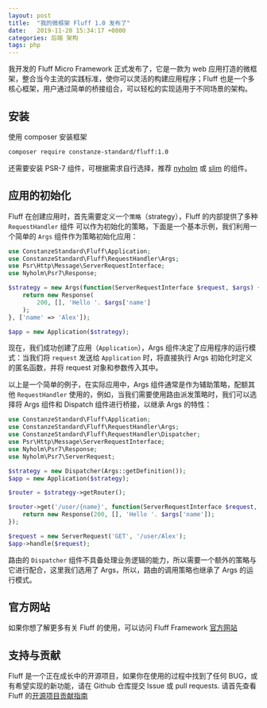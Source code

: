 ```yaml
---
layout: post
title:  "我的微框架 Fluff 1.0 发布了"
date:   2019-11-28 15:34:17 +0800
categories: 后端 架构
tags: php
---
```

我开发的 Fluff Micro Framework 正式发布了，它是一款为 web 应用打造的微框架，整合当今主流的实践标准，使你可以灵活的构建应用程序；Fluff 也是一个多核心框架，用户通过简单的桥接组合，可以轻松的实现适用于不同场景的架构。

## 安装
使用 composer 安装框架
```sh
composer require constanze-standard/fluff:1.0
```
还需要安装 PSR-7 组件，可根据需求自行选择，推荐 [nyholm](https://github.com/Nyholm/psr7) 或 [slim](https://github.com/slimphp/Slim-Psr7) 的组件。

## 应用的初始化
Fluff 在创建应用时，首先需要定义一个`策略`（strategy），Fluff 的内部提供了多种 `RequestHandler` 组件 可以作为初始化的策略，下面是一个基本示例，我们利用一个简单的 `Args` 组件作为策略初始化应用：
```php
use ConstanzeStandard\Fluff\Application;
use ConstanzeStandard\Fluff\RequestHandler\Args;
use Psr\Http\Message\ServerRequestInterface;
use Nyholm\Psr7\Response;

$strategy = new Args(function(ServerRequestInterface $request, $args) {
    return new Response(
        200, [], 'Hello '. $args['name']
    );
}, ['name' => 'Alex']);

$app = new Application($strategy);
```
现在，我们成功创建了应用（`Application`），Args 组件决定了应用程序的运行模式：当我们将 `request` 发送给 `Application` 时，将直接执行 Args 初始化时定义的匿名函数，并将 request 对象和参数传入其中。

以上是一个简单的例子，在实际应用中，Args 组件通常是作为辅助策略，配额其他 `RequestHandler` 使用的，例如，当我们需要使用路由派发策略时，我们可以选择将 Args 组件和 Dispatch 组件进行桥接，以继承 Args 的特性：
```php
use ConstanzeStandard\Fluff\Application;
use ConstanzeStandard\Fluff\RequestHandler\Args;
use ConstanzeStandard\Fluff\RequestHandler\Dispatcher;
use Psr\Http\Message\ServerRequestInterface;
use Nyholm\Psr7\Response;
use Nyholm\Psr7\ServerRequest;

$strategy = new Dispatcher(Args::getDefinition());
$app = new Application($strategy);

$router = $strategy->getRouter();

$router->get('/user/{name}', function(ServerRequestInterface $request, $args) {
    return new Response(200, [], 'Hello '. $args['name']);
});

$request = new ServerRequest('GET', '/user/Alex');
$app->handle($request);
```
路由的 `Dispatcher` 组件不具备处理业务逻辑的能力，所以需要一个额外的策略与它进行配合，这里我们选用了 Args，所以，路由的调用策略也继承了 Args 的运行模式。

## 官方网站
如果你想了解更多有关 Fluff 的使用，可以访问 Fluff Framework [官方网站](https://www.fluff-framework.cn/)

## 支持与贡献
Fluff 是一个正在成长中的开源项目，如果你在使用的过程中找到了任何 BUG，或有希望实现的新功能，请在 Github 仓库提交 Issue 或 pull requests. 请首先查看 Fluff 的[开源项目贡献指南](https://github.com/constanze-standard/fluff/blob/master/CONTRIBUTING.md)
